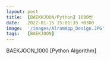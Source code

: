 ```yaml
---
layout: post
title:  [BAEKHJOON/Python] 1000번
date:   2022-01-15 15:01:35 +0300
image:  '/images/AlramApp_Design.JPG'
tags:   [BAEKJOON]
---
```


BAEKJOON_1000 [Python Algorithm]


```python

```